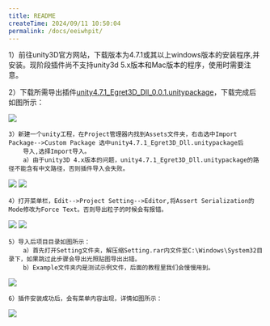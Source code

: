 ```yaml
---
title: README
createTime: 2024/09/11 10:50:04
permalink: /docs/eeiwhpit/
---
```


1）前往unity3D官方网站，下载版本为4.7.1或其以上windows版本的安装程序,并安装。现阶段插件尚不支持unity3d 5.x版本和Mac版本的程序，使用时需要注意。

2）下载所需导出插件[unity4.7.1_Egret3D_Dll_0.0.1.unitypackage](https://cdn.www.egret.com/20170204/589543c431dc6.zip)，下载完成后如图所示：

![](Img_1.png)

	3）新建一个unity工程，在Project管理器内找到Assets文件夹，右击选中Import Package-->Custom Package 选中unity4.7.1_Egret3D_Dll.unitypackage后
		导入,选择Import导入。
		a）由于unity3D 4.x版本的问题，unity4.7.1_Egret3D_Dll.unitypackage的路径不能含有中文路径，否则插件导入会失败。

![](Img_2.gif)
![](Img_3.png)

	4）打开菜单栏，Edit-->Project Setting-->Editor,将Assert Serialization的Mode修改为Force Text。否则导出粒子的时候会有报错。

![](Img_6.png)
![](Img_7.png)

	5）导入后项目目录如图所示：
		a）首先打开Setting文件夹，解压缩Setting.rar内文件至C:\Windows\System32目录下，如果跳过此步骤会导出光照贴图导出出错。
		b）Example文件夹内是测试示例文件，后面的教程里我们会慢慢用到。

![](Img_4.png)

	6）插件安装成功后，会有菜单内容出现，详情如图所示：

![](Img_5.gif)
